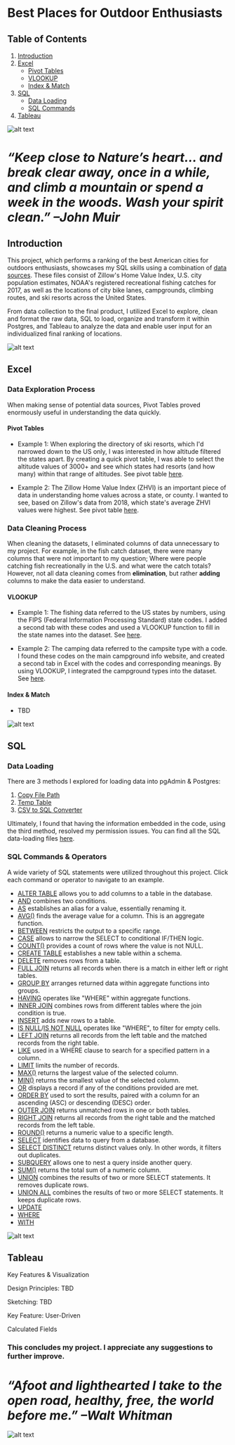 # Best Places for Outdoor Enthusiasts
 
## Table of Contents
1. [Introduction](#introduction)
2. [Excel](#excel)
   + [Pivot Tables](#pivot-tables)
   + [VLOOKUP](#vlookup)
   + [Index & Match](#index-&-match)
3. [SQL](#SQL)
   + [Data Loading](#data-loading)
   + [SQL Commands](#SQL-commands)
4. [Tableau](#tableau)

![alt text](https://github.com/gracemshea/ga_da_finalproject/blob/master/imagefiles/outdoors1.jpeg)

# *“Keep close to Nature’s heart… and break clear away, once in a while, and climb a mountain or spend a week in the woods. Wash your spirit clean.” –John Muir*

## Introduction 
This project, which performs a ranking of the best American cities for outdoors enthusiasts, showcases my SQL skills using a combination of [data sources](https://github.com/gracemshea/ga_da_finalproject/blob/master/datasources.md). These files consist of Zillow's Home Value Index, U.S. city population estimates, NOAA's registered recreational fishing catches for 2017, as well as the locations of city bike lanes, campgrounds, climbing routes, and ski resorts across the United States.

From data collection to the final product, I utilized Excel to explore, clean and format the raw data, SQL to load, organize and transform it within Postgres, and Tableau to analyze the data and enable user input for an individualized final ranking of locations. 

 
![alt text](https://github.com/gracemshea/ga_da_finalproject/blob/master/imagefiles/outdoors2.jpeg)

## Excel

### Data Exploration Process
When making sense of potential data sources, Pivot Tables proved enormously useful in understanding the data quickly.

#### Pivot Tables

+ Example 1: When exploring the directory of ski resorts, which I'd narrowed down to the US only, I was interested in how altitude filtered the states apart. By creating a quick pivot table, I was able to select the altitude values of 3000+ and see which states had resorts (and how many) within that range of altitudes. See pivot table [here](https://github.com/gracemshea/ga_da_finalproject/blob/master/datafiles/Data%20Exploration%20Pivot%20Table%201.xls).

+ Example 2: The Zillow Home Value Index (ZHVI) is an important piece of data in understanding home values across a state, or county. I wanted to see, based on Zillow's data from 2018, which state's average ZHVI values were highest. See pivot table [here](https://github.com/gracemshea/ga_da_finalproject/blob/master/datafiles/Data%20Exploration%20Pivot%20Table%202.xls).

### Data Cleaning Process

When cleaning the datasets, I eliminated columns of data unnecessary to my project. For example, in the fish catch dataset, there were many columns that were not important to my question; Where were people catching fish recreationally in the U.S. and what were the catch totals? However, not all data cleaning comes from **elimination**, but rather **adding** columns to make the data easier to understand.

#### VLOOKUP

 + Example 1: The fishing data referred to the US states by numbers, using the FIPS (Federal Information Processing Standard) state codes. I added a second tab with these codes and used a VLOOKUP function to fill in the state names into the dataset. See [here](https://github.com/gracemshea/ga_da_finalproject/blob/master/datafiles/Data%20Cleaning%20VLOOKUP%201.xls).
 
 + Example 2: The camping data referred to the campsite type with a code. I found these codes on the main campground info website, and created a second tab in Excel with the codes and corresponding meanings. By using VLOOKUP, I integrated the campground types into the dataset. See [here](https://github.com/gracemshea/ga_da_finalproject/blob/master/datafiles/Data%20Cleaning%20VLOOKUP%202.xls).
 
 #### Index & Match

+ TBD
 
 ![alt text](https://github.com/gracemshea/ga_da_finalproject/blob/master/imagefiles/outdoors4.jpeg)
 

## SQL

### Data Loading

There are 3 methods I explored for loading data into pgAdmin & Postgres:

1. [Copy File Path](https://github.com/gracemshea/ga_da_finalproject/blob/master/sqlfiles/load/copypath.sql)
2. [Temp Table](https://github.com/gracemshea/ga_da_finalproject/blob/master/sqlfiles/load/temptable.sql)
3. [CSV to SQL Converter](https://github.com/gracemshea/ga_da_finalproject/blob/master/sqlfiles/load/converter.sql)

Ultimately, I found that having the information embedded in the code, using the third method, resolved my permission issues. You can find all the SQL data-loading files [here](https://github.com/gracemshea/ga_da_finalproject/tree/master/sqlfiles/load).

### SQL Commands & Operators

A wide variety of SQL statements were utilized throughout this project. Click each command or operator to navigate to an example.

* [ALTER TABLE]() allows you to add columns to a table in the database.
* [AND]() combines two conditions.
* [AS]() establishes an alias for a value, essentially renaming it.
* [AVG()]() finds the average value for a column. This is an aggregate function.
* [BETWEEN]() restricts the output to a specific range.
* [CASE]() allows to narrow the SELECT to conditional IF/THEN logic.
* [COUNT()]() provides a count of rows where the value is not NULL.
* [CREATE TABLE]() establishes a new table within a schema.
* [DELETE]() removes rows from a table.
* [FULL JOIN]() returns all records when there is a match in either left or right tables.
* [GROUP BY]() arranges returned data within aggregate functions into groups.
* [HAVING]() operates like "WHERE" within aggregate functions.
* [INNER JOIN]() combines rows from different tables where the join condition is true.
* [INSERT]() adds new rows to a table.
* [IS NULL]()/[IS NOT NULL]() operates like "WHERE", to filter for empty cells.
* [LEFT JOIN]() returns all records from the left table and the matched records from the right table.
* [LIKE]() used in a WHERE clause to search for a specified pattern in a column.
* [LIMIT]() limits the number of records.
* [MAX()]() returns the largest value of the selected column.
* [MIN()]() returns the smallest value of the selected column.
* [OR]() displays a record if any of the conditions provided are met.
* [ORDER BY]() used to sort the results, paired with a column for an ascending (ASC) or descending (DESC) order.
* [OUTER JOIN]() returns unmatched rows in one or both tables.
* [RIGHT JOIN]() returns all records from the right table and the matched records from the left table.
* [ROUND()]() returns a numeric value to a specific length. 
* [SELECT]() identifies data to query from a database.
* [SELECT DISTINCT]() returns distinct values only. In other words, it filters out duplicates.
* [SUBQUERY]() allows one to nest a query inside another query.
* [SUM()]() returns the total sum of a numeric column.
* [UNION]() combines the results of two or more SELECT statements. It removes duplicate rows.
* [UNION ALL]() combines the results of two or more SELECT statements. It keeps duplicate rows.
* [UPDATE]()
* [WHERE]()
* [WITH]()

 ![alt text](https://github.com/gracemshea/ga_da_finalproject/blob/master/imagefiles/outdoors6.jpg)

## Tableau

Key Features & Visualization

Design Principles: TBD

Sketching: TBD

Key Feature: User-Driven

Calculated Fields

### This concludes my project. I appreciate any suggestions to further improve. 


# *“Afoot and lighthearted I take to the open road, healthy, free, the world before me.” –Walt Whitman*

![alt text](https://github.com/gracemshea/ga_da_finalproject/blob/master/imagefiles/outdoors7.jpeg)
